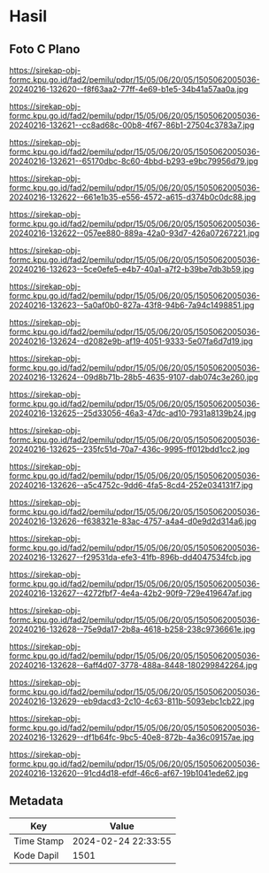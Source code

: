 # Hasil

## Foto C Plano

https://sirekap-obj-formc.kpu.go.id/fad2/pemilu/pdpr/15/05/06/20/05/1505062005036-20240216-132620--f8f63aa2-77ff-4e69-b1e5-34b41a57aa0a.jpg

https://sirekap-obj-formc.kpu.go.id/fad2/pemilu/pdpr/15/05/06/20/05/1505062005036-20240216-132621--cc8ad68c-00b8-4f67-86b1-27504c3783a7.jpg

https://sirekap-obj-formc.kpu.go.id/fad2/pemilu/pdpr/15/05/06/20/05/1505062005036-20240216-132621--65170dbc-8c60-4bbd-b293-e9bc79956d79.jpg

https://sirekap-obj-formc.kpu.go.id/fad2/pemilu/pdpr/15/05/06/20/05/1505062005036-20240216-132622--661e1b35-e556-4572-a615-d374b0c0dc88.jpg

https://sirekap-obj-formc.kpu.go.id/fad2/pemilu/pdpr/15/05/06/20/05/1505062005036-20240216-132622--057ee880-889a-42a0-93d7-426a07267221.jpg

https://sirekap-obj-formc.kpu.go.id/fad2/pemilu/pdpr/15/05/06/20/05/1505062005036-20240216-132623--5ce0efe5-e4b7-40a1-a7f2-b39be7db3b59.jpg

https://sirekap-obj-formc.kpu.go.id/fad2/pemilu/pdpr/15/05/06/20/05/1505062005036-20240216-132623--5a0af0b0-827a-43f8-94b6-7a94c1498851.jpg

https://sirekap-obj-formc.kpu.go.id/fad2/pemilu/pdpr/15/05/06/20/05/1505062005036-20240216-132624--d2082e9b-af19-4051-9333-5e07fa6d7d19.jpg

https://sirekap-obj-formc.kpu.go.id/fad2/pemilu/pdpr/15/05/06/20/05/1505062005036-20240216-132624--09d8b71b-28b5-4635-9107-dab074c3e260.jpg

https://sirekap-obj-formc.kpu.go.id/fad2/pemilu/pdpr/15/05/06/20/05/1505062005036-20240216-132625--25d33056-46a3-47dc-ad10-7931a8139b24.jpg

https://sirekap-obj-formc.kpu.go.id/fad2/pemilu/pdpr/15/05/06/20/05/1505062005036-20240216-132625--235fc51d-70a7-436c-9995-ff012bdd1cc2.jpg

https://sirekap-obj-formc.kpu.go.id/fad2/pemilu/pdpr/15/05/06/20/05/1505062005036-20240216-132626--a5c4752c-9dd6-4fa5-8cd4-252e034131f7.jpg

https://sirekap-obj-formc.kpu.go.id/fad2/pemilu/pdpr/15/05/06/20/05/1505062005036-20240216-132626--f638321e-83ac-4757-a4a4-d0e9d2d314a6.jpg

https://sirekap-obj-formc.kpu.go.id/fad2/pemilu/pdpr/15/05/06/20/05/1505062005036-20240216-132627--f29531da-efe3-41fb-896b-dd4047534fcb.jpg

https://sirekap-obj-formc.kpu.go.id/fad2/pemilu/pdpr/15/05/06/20/05/1505062005036-20240216-132627--4272fbf7-4e4a-42b2-90f9-729e419647af.jpg

https://sirekap-obj-formc.kpu.go.id/fad2/pemilu/pdpr/15/05/06/20/05/1505062005036-20240216-132628--75e9da17-2b8a-4618-b258-238c9736661e.jpg

https://sirekap-obj-formc.kpu.go.id/fad2/pemilu/pdpr/15/05/06/20/05/1505062005036-20240216-132628--6aff4d07-3778-488a-8448-180299842264.jpg

https://sirekap-obj-formc.kpu.go.id/fad2/pemilu/pdpr/15/05/06/20/05/1505062005036-20240216-132629--eb9dacd3-2c10-4c63-811b-5093ebc1cb22.jpg

https://sirekap-obj-formc.kpu.go.id/fad2/pemilu/pdpr/15/05/06/20/05/1505062005036-20240216-132629--df1b64fc-9bc5-40e8-872b-4a36c09157ae.jpg

https://sirekap-obj-formc.kpu.go.id/fad2/pemilu/pdpr/15/05/06/20/05/1505062005036-20240216-132620--91cd4d18-efdf-46c6-af67-19b1041ede62.jpg


## Metadata

| Key        | Value               |
| ---------- | ------------------- |
| Time Stamp | 2024-02-24 22:33:55 |
| Kode Dapil | 1501                |



